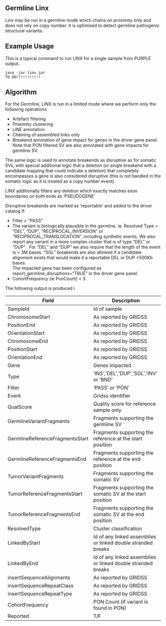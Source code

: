 
## Germline Linx
Linx may be run in a germline mode which chains on proximity only and does not rely on copy number.  It is optimised to detect germline pathogenic structural variants.
## Example Usage
This is a typical command to run LINX for a single sample from PURPLE output.

```
java -jar linx.jar 
TO DO!!!!!!!!!!!
```
## Algorithm
For the Germline, LINX is run in a limited mode  where we perform only the following operations
- Artefact filtering
- Proximity clustering
- LINE annotation
- Chaining of assembled links only
- Breakend annotation of gene impact for genes in the driver gene panel.  Note that PON filtered SV are also annotated with gene impacts for germline SV.    

The same logic is used to annotate breakends as disruptive as for somatic SVs, with special additional logic that a deletion (or single breakend with a candidate mapping that could indicate a deletion) that completely encompasses a gene is also considered disruptive (this is not handled in the somatic logic as it is treated as a copy number event).  

LINX additionally filters any deletion which exactly matches exon boundaries on both ends as ‘PSEUDOGENE’

Disruptive breakends are marked as ‘reportable’ and added to the driver catalog if:
- Filter = “PASS”
- The variant is biologically plausible in the germline.   ie. Resolved Type = “DEL”, “DUP”,  “RECIPROCAL_INVERSION” or “RECIPROCAL_TRANSLOCATION”, including synthetic events.   We also report any variant in a more complex cluster that is of type “DEL” or “DUP” .  For “DEL” and “DUP” we also require that the length of the event is < 3M bases.   “SGL” breakends are also allowed if a candidate alignment exists that would make it a reportable DEL or DUP <500Kb bases.  
The impacted gene has been configured as report_germline_disruptions=”TRUE” in the driver gene panel.
- CohortFrequency (ie PonCount) < 3

The following output is produced i

Field | Description
--|--
SampleId|Id of sample
ChromosomeStart|As reported by GRIDSS
PositionEnd|As reported by GRIDSS
OrientationStart|As reported by GRIDSS
ChromosomeEnd|As reported by GRIDSS
PositionStart|As reported by GRIDSS
OrientationEnd|As reported by GRIDSS
Gene|Genes impacted
Type|‘INS’,’DEL’,’DUP’,’SGL’,’INV’ or ‘BND’
Filter|‘PASS’ or ‘PON’
Event|Gridss identifier
QualScore|Quality score for reference sample only
GermlineVariantFragments|Fragments supporting the germline SV
GermlineReferenceFragmentsStart|Fragments supporting the reference at the start position
GermlineReferenceFragmentsEnd|Fragments supporting the reference at the end position
TumorVariantFragments|Fragments supporting the somatic SV
TumorReferenceFragmentsStart|Fragments supporting the somatic SV at the start position
TumorReferenceFragmentsEnd|Fragments supporting the somatic SV at the end position
ResolvedType|Cluster classification
LinkedByStart|Id of any linked assemblies or linked double stranded breaks
LinkedByEnd|Id of any linked assemblies or linked double stranded breaks
insertSequenceAlignments|As reported by GRIDSS
insertSequenceRepeatClass|As reported by GRIDSS
insertSequenceRepeatType|As reported by GRIDSS
CohortFrequency|PON Count (if variant is found in PON)
Reported|T/F



